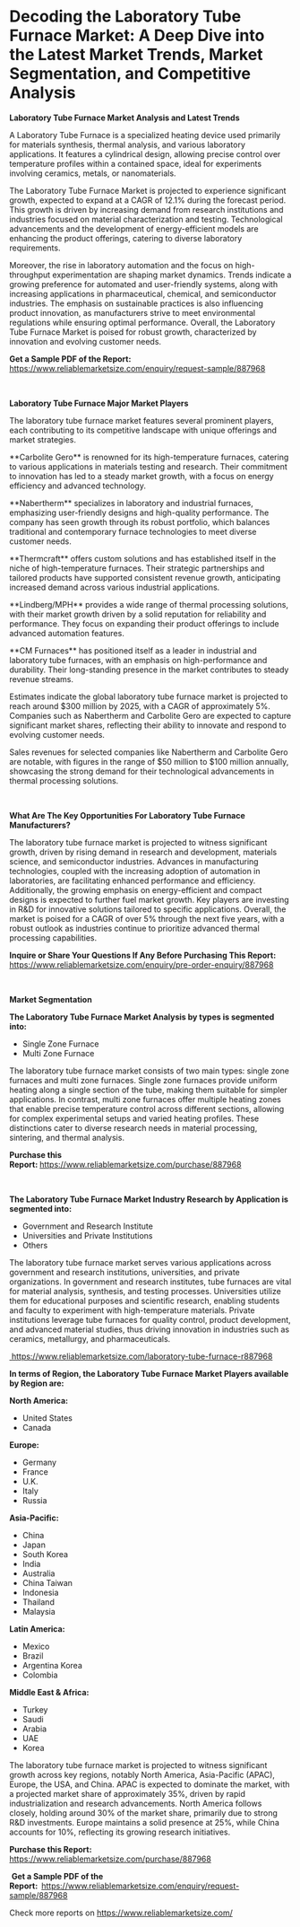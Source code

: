 <p><h1>Decoding the Laboratory Tube Furnace Market: A Deep Dive into the Latest Market Trends, Market Segmentation, and Competitive Analysis</h1></p><p><strong>Laboratory Tube Furnace Market Analysis and Latest Trends</strong></p>
<p><p>A Laboratory Tube Furnace is a specialized heating device used primarily for materials synthesis, thermal analysis, and various laboratory applications. It features a cylindrical design, allowing precise control over temperature profiles within a contained space, ideal for experiments involving ceramics, metals, or nanomaterials. </p><p>The Laboratory Tube Furnace Market is projected to experience significant growth, expected to expand at a CAGR of 12.1% during the forecast period. This growth is driven by increasing demand from research institutions and industries focused on material characterization and testing. Technological advancements and the development of energy-efficient models are enhancing the product offerings, catering to diverse laboratory requirements.</p><p>Moreover, the rise in laboratory automation and the focus on high-throughput experimentation are shaping market dynamics. Trends indicate a growing preference for automated and user-friendly systems, along with increasing applications in pharmaceutical, chemical, and semiconductor industries. The emphasis on sustainable practices is also influencing product innovation, as manufacturers strive to meet environmental regulations while ensuring optimal performance. Overall, the Laboratory Tube Furnace Market is poised for robust growth, characterized by innovation and evolving customer needs.</p></p>
<p><strong>Get a Sample PDF of the Report:&nbsp;</strong> <a href="https://www.reliablemarketsize.com/enquiry/request-sample/887968?utm_campaign=2948&utm_medium=2&utm_source=Github&utm_content=ia&utm_term=09042025&utm_id=laboratory-tube-furnace">https://www.reliablemarketsize.com/enquiry/request-sample/887968</a></p>
<p>&nbsp;</p>
<p><strong>Laboratory Tube Furnace Major Market Players</strong></p>
<p><p>The laboratory tube furnace market features several prominent players, each contributing to its competitive landscape with unique offerings and market strategies. </p><p>**Carbolite Gero** is renowned for its high-temperature furnaces, catering to various applications in materials testing and research. Their commitment to innovation has led to a steady market growth, with a focus on energy efficiency and advanced technology.</p><p>**Nabertherm** specializes in laboratory and industrial furnaces, emphasizing user-friendly designs and high-quality performance. The company has seen growth through its robust portfolio, which balances traditional and contemporary furnace technologies to meet diverse customer needs.</p><p>**Thermcraft** offers custom solutions and has established itself in the niche of high-temperature furnaces. Their strategic partnerships and tailored products have supported consistent revenue growth, anticipating increased demand across various industrial applications.</p><p>**Lindberg/MPH** provides a wide range of thermal processing solutions, with their market growth driven by a solid reputation for reliability and performance. They focus on expanding their product offerings to include advanced automation features.</p><p>**CM Furnaces** has positioned itself as a leader in industrial and laboratory tube furnaces, with an emphasis on high-performance and durability. Their long-standing presence in the market contributes to steady revenue streams.</p><p>Estimates indicate the global laboratory tube furnace market is projected to reach around $300 million by 2025, with a CAGR of approximately 5%. Companies such as Nabertherm and Carbolite Gero are expected to capture significant market shares, reflecting their ability to innovate and respond to evolving customer needs.</p><p>Sales revenues for selected companies like Nabertherm and Carbolite Gero are notable, with figures in the range of $50 million to $100 million annually, showcasing the strong demand for their technological advancements in thermal processing solutions.</p></p>
<p>&nbsp;</p>
<p><strong>What Are The Key Opportunities For Laboratory Tube Furnace Manufacturers?</strong></p>
<p><p>The laboratory tube furnace market is projected to witness significant growth, driven by rising demand in research and development, materials science, and semiconductor industries. Advances in manufacturing technologies, coupled with the increasing adoption of automation in laboratories, are facilitating enhanced performance and efficiency. Additionally, the growing emphasis on energy-efficient and compact designs is expected to further fuel market growth. Key players are investing in R&D for innovative solutions tailored to specific applications. Overall, the market is poised for a CAGR of over 5% through the next five years, with a robust outlook as industries continue to prioritize advanced thermal processing capabilities.</p></p>
<p><strong>Inquire or Share Your Questions If Any Before Purchasing This Report:</strong> <a href="https://www.reliablemarketsize.com/enquiry/pre-order-enquiry/887968?utm_campaign=2948&utm_medium=2&utm_source=Github&utm_content=ia&utm_term=09042025&utm_id=laboratory-tube-furnace">https://www.reliablemarketsize.com/enquiry/pre-order-enquiry/887968</a></p>
<p>&nbsp;</p>
<p><strong>Market Segmentation</strong></p>
<p><strong>The Laboratory Tube Furnace Market Analysis by types is segmented into:</strong></p>
<p><ul><li>Single Zone Furnace</li><li>Multi Zone Furnace</li></ul></p>
<p><p>The laboratory tube furnace market consists of two main types: single zone furnaces and multi zone furnaces. Single zone furnaces provide uniform heating along a single section of the tube, making them suitable for simpler applications. In contrast, multi zone furnaces offer multiple heating zones that enable precise temperature control across different sections, allowing for complex experimental setups and varied heating profiles. These distinctions cater to diverse research needs in material processing, sintering, and thermal analysis.</p></p>
<p><strong>Purchase this Report:&nbsp;</strong><a href="https://www.reliablemarketsize.com/purchase/887968?utm_campaign=2948&utm_medium=2&utm_source=Github&utm_content=ia&utm_term=09042025&utm_id=laboratory-tube-furnace">https://www.reliablemarketsize.com/purchase/887968</a></p>
<p>&nbsp;</p>
<p><strong>The Laboratory Tube Furnace Market Industry Research by Application is segmented into:</strong></p>
<p><ul><li>Government and Research Institute</li><li>Universities and Private Institutions</li><li>Others</li></ul></p>
<p><p>The laboratory tube furnace market serves various applications across government and research institutions, universities, and private organizations. In government and research institutes, tube furnaces are vital for material analysis, synthesis, and testing processes. Universities utilize them for educational purposes and scientific research, enabling students and faculty to experiment with high-temperature materials. Private institutions leverage tube furnaces for quality control, product development, and advanced material studies, thus driving innovation in industries such as ceramics, metallurgy, and pharmaceuticals.</p></p>
<p><a href="https://www.reliablemarketsize.com/laboratory-tube-furnace-r887968?utm_campaign=2948&utm_medium=2&utm_source=Github&utm_content=ia&utm_term=09042025&utm_id=laboratory-tube-furnace">&nbsp;https://www.reliablemarketsize.com/laboratory-tube-furnace-r887968</a></p>
<p><strong>In terms of Region, the Laboratory Tube Furnace Market Players available by Region are:</strong></p>
<p>
    <p> <strong> North America: </strong>
        <ul>
            <li>United States</li>
            <li>Canada</li>
        </ul>
        </p> 
    <p> <strong> Europe: </strong>
        <ul>
            <li>Germany</li>
            <li>France</li>
            <li>U.K.</li>
            <li>Italy</li>
            <li>Russia</li>
        </ul>
        </p> 
    <p> <strong> Asia-Pacific: </strong>
        <ul>
            <li>China</li>
            <li>Japan</li>
            <li>South Korea</li>
            <li>India</li>
            <li>Australia</li>
            <li>China Taiwan</li>
            <li>Indonesia</li>
            <li>Thailand</li>
            <li>Malaysia</li>
        </ul>
        </p> 
    <p> <strong> Latin America: </strong>
        <ul>
            <li>Mexico</li>
            <li>Brazil</li>
            <li>Argentina Korea</li>
            <li>Colombia</li>
        </ul>
        </p> 
    <p> <strong> Middle East & Africa: </strong>
        <ul>
            <li>Turkey</li>
            <li>Saudi</li>
            <li>Arabia</li>
            <li>UAE</li>
            <li>Korea</li>
        </ul>
    </p>
    </p>
<p><p>The laboratory tube furnace market is projected to witness significant growth across key regions, notably North America, Asia-Pacific (APAC), Europe, the USA, and China. APAC is expected to dominate the market, with a projected market share of approximately 35%, driven by rapid industrialization and research advancements. North America follows closely, holding around 30% of the market share, primarily due to strong R&D investments. Europe maintains a solid presence at 25%, while China accounts for 10%, reflecting its growing research initiatives.</p></p>
<p><strong>Purchase this Report: </strong><a href="https://www.reliablemarketsize.com/purchase/887968?utm_campaign=2948&utm_medium=2&utm_source=Github&utm_content=ia&utm_term=09042025&utm_id=laboratory-tube-furnace">https://www.reliablemarketsize.com/purchase/887968</a></p>
<p>&nbsp;<strong>Get a Sample PDF of the Report:&nbsp;&nbsp;</strong><a href="https://www.reliablemarketsize.com/enquiry/request-sample/887968?utm_campaign=2948&utm_medium=2&utm_source=Github&utm_content=ia&utm_term=09042025&utm_id=laboratory-tube-furnace">https://www.reliablemarketsize.com/enquiry/request-sample/887968</a></p>
<p><strong></strong></p>
<p>Check more reports on <a href="https://www.reliablemarketsize.com/?utm_campaign=2948&utm_medium=2&utm_source=Github&utm_content=ia&utm_term=09042025&utm_id=laboratory-tube-furnace">https://www.reliablemarketsize.com/</a></p>